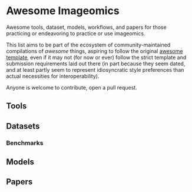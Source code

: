 # Awesome Imageomics

Awesome tools, dataset, models, workflows, and papers for those practicing or endeavoring to practice or use imageomics.

This list aims to be part of the ecosystem of community-maintained compilations of _awesome_ things, aspiring to follow the original [awesome template](https://github.com/sindresorhus/awesome), even if it may not (for now or ever) follow the strict template and submission requirements laid out there (in part because they seem dated, and at least partly seem to represent idiosyncratic style preferences than actual necessities for interoperability).

Anyone is welcome to contribute, open a pull request.

## Tools

## Datasets

### Benchmarks

## Models

## Papers

